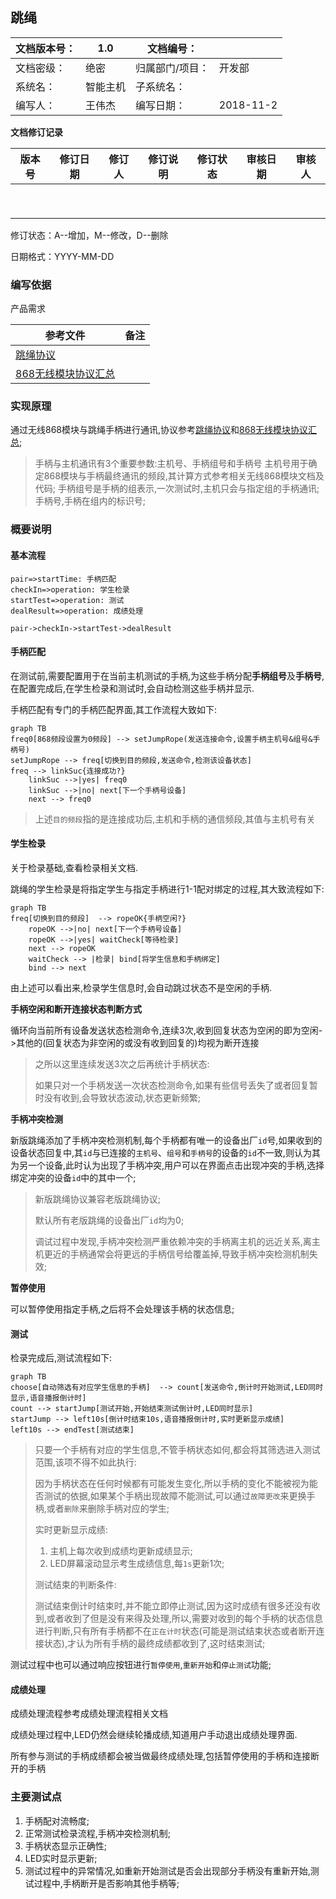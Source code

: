 ## 跳绳



| 文档版本号： | 1.0      | 文档编号：      |           |
| ------------ | -------- | --------------- | --------- |
| 文档密级：   | 绝密     | 归属部门/项目： | 开发部    |
| 系统名：     | 智能主机 | 子系统名：      |           |
| 编写人：     | 王伟杰   | 编写日期：      | 2018-11-2 |



**文档修订记录**

| **版本号** | **修订日期** | **修订人** | **修订说明** | **修订状态** | **审核日期** | **审核人** |
| ---------- | ------------ | ---------- | ------------ | ------------ | ------------ | ---------- |
|            |              |            |              |              |              |            |
|            |              |            |              |              |              |            |
|            |              |            |              |              |              |            |
|            |              |            |              |              |              |            |
|            |              |            |              |              |              |            |
|            |              |            |              |              |              |            |
|            |              |            |              |              |              |            |
|            |              |            |              |              |              |            |
|            |              |            |              |              |              |            |

修订状态：A--增加，M--修改，D--删除

日期格式：YYYY-MM-DD

### 编写依据

产品需求

| **参考文件**                                         | **备注** |
| ---------------------------------------------------- | -------- |
| [跳绳协议](./ref/跳绳协议.doc)                       |          |
| [868无线模块协议汇总](./ref/868无线模块协议汇总.doc) |          |

### 实现原理

通过无线868模块与跳绳手柄进行通讯,协议参考[跳绳协议](./ref/跳绳协议.doc)和[868无线模块协议汇总](./ref/868无线模块协议汇总.doc);
> 手柄与主机通讯有3个重要参数:主机号、手柄组号和手柄号
> 主机号用于确定868模块与手柄最终通讯的频段,其计算方式参考相关无线868模块文档及代码;
> 手柄组号是手柄的组表示,一次测试时,主机只会与指定组的手柄通讯;
> 手柄号,手柄在组内的标识号;

### 概要说明

#### 基本流程

```flow
pair=>startTime: 手柄匹配
checkIn=>operation: 学生检录
startTest=>operation: 测试
dealResult=>operation: 成绩处理

pair->checkIn->startTest->dealResult
```

#### 手柄匹配

在测试前,需要配置用于在当前主机测试的手柄,为这些手柄分配**手柄组号**及**手柄号**,在配置完成后,在学生检录和测试时,会自动检测这些手柄并显示.

手柄匹配有专门的手柄匹配界面,其工作流程大致如下:

```mermaid
graph TB
freq0[868频段设置为0频段] --> setJumpRope(发送连接命令,设置手柄主机号&组号&手柄号)
setJumpRope --> freq[切换到目的频段,发送命令,检测该设备状态]
freq --> linkSuc{连接成功?}
    linkSuc -->|yes| freq0
    linkSuc -->|no| next[下一个手柄号设备]
	next --> freq0
```

> 上述`目的频段`指的是连接成功后,主机和手柄的通信频段,其值与主机号有关

#### 学生检录

关于检录基础,查看检录相关文档.

跳绳的学生检录是将指定学生与指定手柄进行1-1配对绑定的过程,其大致流程如下:

```mermaid
graph TB
freq[切换到目的频段]  --> ropeOK{手柄空闲?}
    ropeOK -->|no| next[下一个手柄号设备]
    ropeOK -->|yes| waitCheck[等待检录]
	next --> ropeOK
	waitCheck --> |检录| bind[将学生信息和手柄绑定]
	bind --> next
```

由上述可以看出来,检录学生信息时,会自动跳过状态不是空闲的手柄.

**手柄空闲和断开连接状态判断方式**

循环向当前所有设备发送状态检测命令,连续3次,收到回复状态为空闲的即为空闲->其他的(回复状态为非空闲的或没有收到回复的)均视为断开连接

> 之所以这里连续发送3次之后再统计手柄状态:
>
> 如果只对一个手柄发送一次状态检测命令,如果有些信号丢失了或者回复暂时没有收到,会导致状态波动,状态更新频繁;

**手柄冲突检测**

新版跳绳添加了手柄冲突检测机制,每个手柄都有唯一的设备出厂`id`号,如果收到的设备状态回复中,其`id`与已连接的`主机号`、`组号`和`手柄号`的设备的`id`不一致,则认为其为另一个设备,此时认为出现了手柄冲突,用户可以在界面点击出现冲突的手柄,选择绑定冲突的设备`id`中的其中一个;

> 新版跳绳协议兼容老版跳绳协议;
>
> 默认所有老版跳绳的设备出厂`id`均为0;
>
> 调试过程中发现,手柄冲突检测严重依赖冲突的手柄离主机的远近关系,离主机更近的手柄通常会将更远的手柄信号给覆盖掉,导致手柄冲突检测机制失效;

**暂停使用**

可以暂停使用指定手柄,之后将不会处理该手柄的状态信息;

#### 测试

检录完成后,测试流程如下:

```mermaid
graph TB
choose[自动筛选有对应学生信息的手柄]  --> count[发送命令,倒计时开始测试,LED同时显示,语音播报倒计时]
count --> startJump[测试开始,开始结束测试倒计时,LED同时显示]
startJump --> left10s[倒计时结束10s,语音播报倒计时,实时更新显示成绩]
left10s --> endTest[测试结束]
```

> 只要一个手柄有对应的学生信息,不管手柄状态如何,都会将其筛选进入测试范围,该项不得不如此执行:
>
> 因为手柄状态在任何时候都有可能发生变化,所以手柄的变化不能被视为能否测试的依据,如果某个手柄出现故障不能测试,可以通过`故障更改`来更换手柄,或者`删除`来删除手柄对应的学生;
>
> 实时更新显示成绩:
>
> 1. 主机上每次收到成绩均更新成绩显示;
> 2. LED屏幕滚动显示考生成绩信息,每`1s`更新1次;
>
> 测试结束的判断条件:
>
> 测试结束倒计时结束时,并不能立即停止测试,因为这时成绩有很多还没有收到,或者收到了但是没有来得及处理,所以,需要对收到的每个手柄的状态信息进行判断,只有所有手柄都不在`正在计时`状态(可能是测试结束状态或者断开连接状态),才认为所有手柄的最终成绩都收到了,这时结束测试;

测试过程中也可以通过响应按钮进行`暂停使用`,`重新开始`和`停止测试`功能;

#### 成绩处理

成绩处理流程参考成绩处理流程相关文档

成绩处理过程中,LED仍然会继续轮播成绩,知道用户手动退出成绩处理界面.

所有参与测试的手柄成绩都会被当做最终成绩处理,包括暂停使用的手柄和连接断开的手柄

### 主要测试点

1. 手柄配对流畅度;
2. 正常测试检录流程,手柄冲突检测机制;
3. 手柄状态显示正确性;
4. LED实时显示更新;
5. 测试过程中的异常情况,如重新开始测试是否会出现部分手柄没有重新开始,测试过程中,手柄断开是否影响其他手柄等;